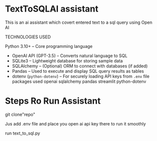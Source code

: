 # TextToSQLAI assistant
This is an ai assistant which covert entered text to a sql query using Open AI 

TECHNOLOGIES USED

Python 3.10+ – Core programming language
- OpenAI API (GPT-3.5) – Converts natural language to SQL
- SQLite3 – Lightweight database for storing sample data
- SQLAlchemy – (Optional) ORM to connect with databases (if added)
- Pandas – Used to execute and display SQL query results as tables
- dotenv (`python-dotenv`) – For securely loading API keys from `.env` file
packages used    openai sqlalchemy pandas streamlit python-dotenv

# Steps Ro Run Assistant

git clone"repo"

Jus add .env file and place you open ai api key there to run it smoothly

run text_to_sql.py

